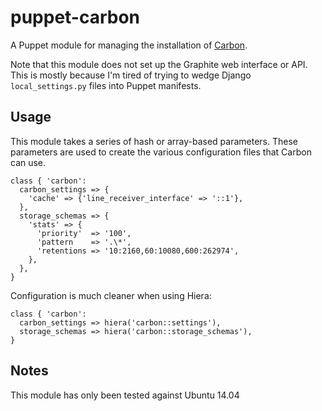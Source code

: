 # puppet-carbon

A Puppet module for managing the installation of [Carbon](http://graphite.wikidot.com/).

Note that this module does not set up the Graphite web interface or API. This is mostly because I'm tired of trying to wedge Django `local_settings.py` files into Puppet manifests.

## Usage

This module takes a series of hash or array-based parameters. These parameters are used to create the various configuration files that Carbon can use.

```puppet
class { 'carbon':
  carbon_settings => {
    'cache' => {'line_receiver_interface' => '::1'},
  },
  storage_schemas => {
    'stats' => {
      'priority'  => '100',
      'pattern    => '.\*',
      'retentions => '10:2160,60:10080,600:262974',
    },
  },
}
```

Configuration is much cleaner when using Hiera:

```puppet
class { 'carbon':
  carbon_settings => hiera('carbon::settings'),
  storage_schemas => hiera('carbon::storage_schemas'),
}
```

## Notes

This module has only been tested against Ubuntu 14.04
